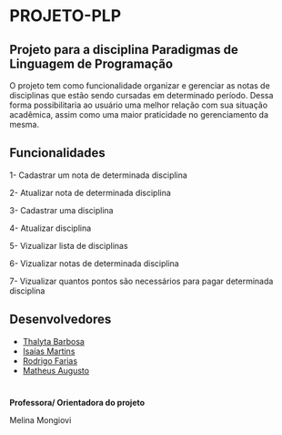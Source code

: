# PROJETO-PLP
## Projeto para a disciplina Paradigmas de Linguagem de Programação

O projeto tem como funcionalidade organizar e gerenciar as notas de disciplinas que estão sendo cursadas em determinado período. Dessa forma possibilitaria ao usuário uma melhor relação com sua situação acadêmica, assim como uma maior praticidade no gerenciamento da mesma.

## Funcionalidades

1- Cadastrar um nota de determinada disciplina

2- Atualizar nota de determinada disciplina

3- Cadastrar uma disciplina

4- Atualizar disciplina 

5- Vizualizar lista de disciplinas

6- Vizualizar notas de determinada disciplina

7- Vizualizar quantos pontos são necessários para pagar determinada disciplina 

## Desenvolvedores

- [Thalyta Barbosa](https://github.com/thalytabdn)
- [Isaías Martins](https://github.com/thalytabdn)
- [Rodrigo Farias](https://github.com/RodrigoFarias23D)
- [Matheus Augusto]()

#
__Professora/ Orientadora do projeto__

Melina Mongiovi

